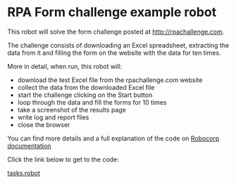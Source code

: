 # RPA Form challenge example robot

This robot will solve the form challenge posted at http://rpachallenge.com.

The challenge consists of downloading an Excel spreadsheet, extracting the data from it and filling the form on the website with the data for ten times.

More in detail, when run, this robot will:

- download the test Excel file from the rpachallenge.com website
- collect the data from the downloaded Excel file
- start the challenge clicking on the Start button
- loop through the data and fill the forms for 10 times
- take a screenshot of the results page
- write log and report files
- close the browser

You can find more details and a full explanation of the code on [Robocorp documentation](https://robocorp.com/docs/development-howtos/browser/rpa-form-challenge)

Click the link below to get to the code:

[tasks.robot](./tasks.robot)
